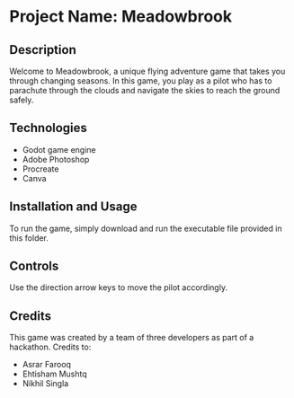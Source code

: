 # Project Name: Meadowbrook

## Description
Welcome to Meadowbrook, a unique flying adventure game that takes you through changing seasons. In this game, you play as a pilot who has to parachute through the clouds and navigate the skies to reach the ground safely.

## Technologies
- Godot game engine
- Adobe Photoshop
- Procreate
- Canva

## Installation and Usage
To run the game, simply download and run the executable file provided in this folder. 

## Controls
Use the direction arrow keys to move the pilot accordingly.

## Credits
This game was created by a team of three developers as part of a hackathon. Credits to:
- Asrar Farooq
- Ehtisham Mushtq
- Nikhil Singla
